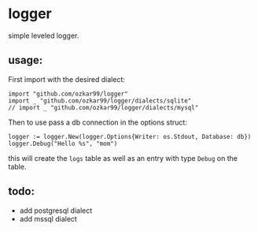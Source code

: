 # logger

simple leveled logger.

## usage:

First import with the desired dialect:  
```
import "github.com/ozkar99/logger"
import _ "github.com/ozkar99/logger/dialects/sqlite"
// import _ "github.com/ozkar99/logger/dialects/mysql"
```

Then to use pass a db connection in the options struct:  
```
logger := logger.New(logger.Options{Writer: os.Stdout, Database: db})
logger.Debug("Hello %s", "mom")
```

this will create the `logs` table as well as an entry with type `Debug` on the table.  

## todo:
 - add postgresql dialect
 - add mssql dialect